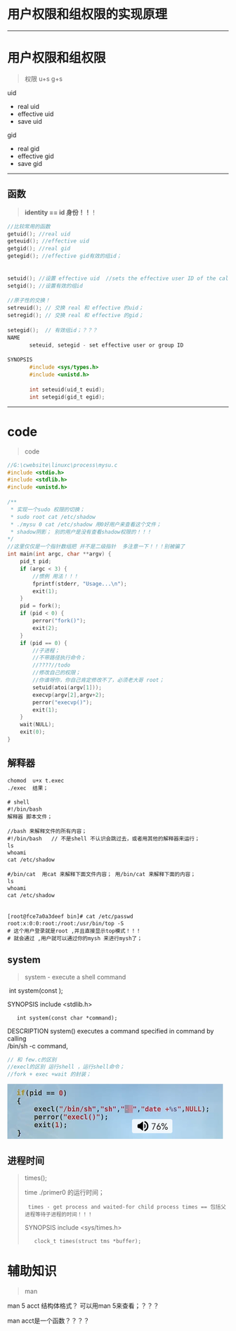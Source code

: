 # 用户权限和组权限的实现原理

>

---

# 用户权限和组权限

>权限 u+s  g+s

uid 

* real uid
* effective uid
* save uid

gid

* real gid
* effective gid
* save gid

----

## 函数

>**identity == id 身份！！**！

```c
//比较常用的函数
getuid(); //real uid
geteuid(); //effective uid
getgid(); //real gid
getegid(); //effective gid有效的组id；


setuid(); //设置 effective uid  //sets the effective user ID of the calling process;
setgid(); //设置有效的组id

//原子性的交换！
setreuid(); // 交换 real 和 effective 的uid；
setregid(); // 交换 real 和 effective 的gid；

setegid();  // 有效组id；？？？
NAME
       seteuid, setegid - set effective user or group ID

SYNOPSIS
       #include <sys/types.h>
       #include <unistd.h>

       int seteuid(uid_t euid);
       int setegid(gid_t egid);

```

----

# code

>code

```c
//G:\cwebsite\linuxc\process\mysu.c
#include <stdio.h>
#include <stdlib.h>
#include <unistd.h>

/**
 * 实现一个sudo 权限的切换；
 * sudo root cat /etc/shadow  
 * ./mysu 0 cat /etc/shadow 用0好用户来查看这个文件；
 * shadow阴影； 别的用户是没有查看shadow权限的！！！
*/
//这里仅仅是一个指针数组把 并不是二级指针  多注意一下！！！别被骗了
int main(int argc, char **argv) {
    pid_t pid;
    if (argc < 3) {
        //惯例 用法！！！
        fprintf(stderr, "Usage...\n");
        exit(1);
    }
    pid = fork();
    if (pid < 0) {
        perror("fork()");
        exit(2);
    }
    if (pid == 0) {
        //子进程；
        //不带路径执行命令；
        //????//todo
        //修改自己的权限；
        //你谁呀你，你自己肯定修改不了，必须老大哥 root；
        setuid(atoi(argv[1]));
        execvp(argv[2],argv+2);
        perror("execvp()");
        exit(1);
    }
    wait(NULL);
    exit(0);
}
```



## 解释器 

`````shell
chomod  u+x t.exec 
./exec  结果；

# shell
#!/bin/bash
解释器 脚本文件；

//bash 来解释文件的所有内容；
#!/bin/bash   // 不是shell 不认识会跳过去，或者用其他的解释器来运行；
ls 
whoami
cat /etc/shadow

#/bin/cat  用cat 来解释下面文件内容； 用/bin/cat 来解释下面的内容；
ls
whoami
cat /etc/shadow


[root@fce7a0a3deef bin]# cat /etc/passwd
root:x:0:0:root:/root:/usr/bin/top -S 
# 这个用户登录就是root ,并且直接显示top模式！！！
# 就会通过 ,用户就可以通过你的mysh 来进行mysh了；

`````





## system

> system - execute a shell command

​	int system(const );

SYNOPSIS
       include <stdlib.h>

       int system(const char *command);

DESCRIPTION
       system()  executes  a  command  specified in command by calling  
       /bin/sh -c command,

````c
// 和 few.c的区别
//execl的区别 运行shell ，运行shell命令；
//fork + exec +wait 的封装；
````



![image-20230509232938977](用户权限的实现原理.assets/image-20230509232938977.png)



## 进程时间 

> times();  
>
> time ./primer0 的运行时间；
>
>      times - get process and waited-for child process times == 包括父进程等待子进程的时间！！！
>
> SYNOPSIS
>        include <sys/times.h>
>
>        clock_t times(struct tms *buffer);

# 辅助知识

 >man 

man  5 acct 结构体格式？ 可以用man 5来查看；？？？ 

man acct是一个函数？？？？
